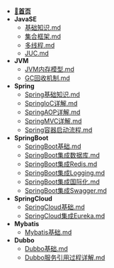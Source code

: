 - [**📖首页**](/README.md)
- **JavaSE**
    - [基础知识.md](/开发语言/Java/JavaSE/基础知识.md)
    - [集合框架.md](/开发语言/Java/JavaSE/集合框架.md)
    - [多线程.md](/开发语言/Java/JavaSE/多线程.md)
    - [JUC.md](/开发语言/Java/JavaSE/JUC.md)
- **JVM**
    - [JVM内存模型.md](/开发语言/Java/JVM/JVM内存模型.md)
    - [GC回收机制.md](/开发语言/Java/JVM/GC回收机制.md)
- **Spring**
    - [Spring基础知识.md](/开发语言/Java/Spring/Spring基础知识.md)
    - [SpringIoC详解.md](/开发语言/Java/Spring/SpringIoC详解.md)
    - [SpringAOP详解.md](/开发语言/Java/Spring/SpringAOP详解.md)
    - [SpringMVC详解.md](/开发语言/Java/Spring/SpringMVC详解.md)
    - [Spring容器启动流程.md](/开发语言/Java/Spring/Spring容器启动流程.md)
- **SpringBoot**
    - [SpringBoot基础.md](/开发语言/Java/SpringBoot/SpringBoot基础.md)
    - [SpringBoot集成数据库.md](/开发语言/Java/SpringBoot/SpringBoot集成数据库.md)
    - [SpringBoot集成Redis.md](/开发语言/Java/SpringBoot/SpringBoot集成Redis.md)
    - [SpringBoot集成Logging.md](/开发语言/Java/SpringBoot/SpringBoot集成Logging.md)
    - [SpringBoot集成国际化.md](/开发语言/Java/SpringBoot/SpringBoot集成国际化.md)
    - [SpringBoot集成Swagger.md](/开发语言/Java/SpringBoot/SpringBoot集成Swagger.md)
- **SpringCloud**
    - [SpringCloud基础.md](/开发语言/Java/SpringCloud/SpringCloud基础.md)
    - [SpringCloud集成Eureka.md](/开发语言/Java/SpringCloud/SpringCloud集成Eureka.md)
- **Mybatis**
    - [Mybatis基础.md](/开发语言/Java/Mybatis/Mybatis基础.md)
- **Dubbo**
    - [Dubbo基础.md](/开发语言/Java/Dubbo/Dubbo基础.md)
    - [Dubbo服务引用过程详解.md](/开发语言/Java/Dubbo/Dubbo服务引用过程详解.md)
